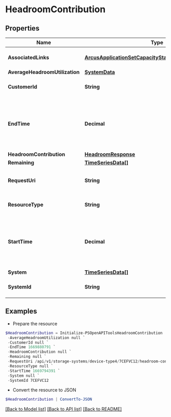 # HeadroomContribution
## Properties

Name | Type | Description | Notes
------------ | ------------- | ------------- | -------------
**AssociatedLinks** | [**ArcusApplicationSetCapacityStatsAssociatedLinksInner[]**](ArcusApplicationSetCapacityStatsAssociatedLinksInner.md) | Associated Links Details | [optional] 
**AverageHeadroomUtilization** | [**SystemData**](SystemData.md) |  | [optional] 
**CustomerId** | **String** | id specific to the customer | [optional] 
**EndTime** | **Decimal** | endTime refers to last/ending period of the interval for which contributors are fetched | [optional] 
**HeadroomContribution** | [**HeadroomResponse**](HeadroomResponse.md) |  | [optional] 
**Remaining** | [**TimeSeriesData[]**](TimeSeriesData.md) |  | [optional] 
**RequestUri** | **String** | requestUri for detailed storage object | [optional] 
**ResourceType** | **String** | Resource type - volumes | [optional] 
**StartTime** | **Decimal** | startTime refers to starting period of the interval for which contributors are fetched | [optional] 
**System** | [**TimeSeriesData[]**](TimeSeriesData.md) |  | [optional] 
**SystemId** | **String** | Serial Number of the array | [optional] 

## Examples

- Prepare the resource
```powershell
$HeadroomContribution = Initialize-PSOpenAPIToolsHeadroomContribution  -AssociatedLinks [{&quot;resourceUri&quot;:&quot;/api/v1/storage-systems/device-type4/{uid}&quot;,&quot;type&quot;:&quot;systems&quot;}] `
 -AverageHeadroomUtilization null `
 -CustomerId null `
 -EndTime 1669880791 `
 -HeadroomContribution null `
 -Remaining null `
 -RequestUri /api/v1/storage-systems/device-type4/7CEFVC12/headroom-contribution `
 -ResourceType null `
 -StartTime 1669794391 `
 -System null `
 -SystemId 7CEFVC12
```

- Convert the resource to JSON
```powershell
$HeadroomContribution | ConvertTo-JSON
```

[[Back to Model list]](../README.md#documentation-for-models) [[Back to API list]](../README.md#documentation-for-api-endpoints) [[Back to README]](../README.md)

